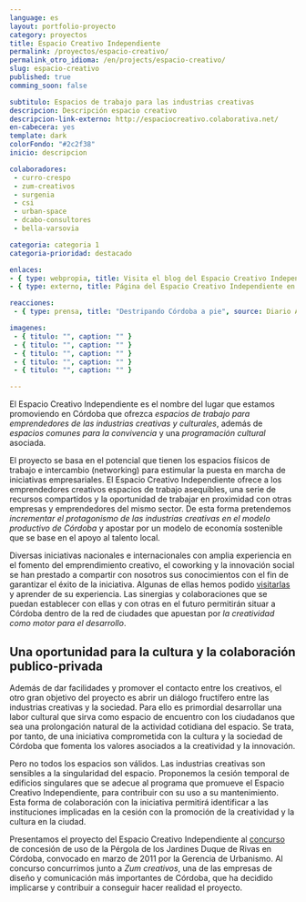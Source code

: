 ```yaml
---
language: es
layout: portfolio-proyecto
category: proyectos
title: Espacio Creativo Independiente
permalink: /proyectos/espacio-creativo/
permalink_otro_idioma: /en/projects/espacio-creativo/
slug: espacio-creativo
published: true
comming_soon: false

subtitulo: Espacios de trabajo para las industrias creativas
descripcion: Descripción espacio creativo
descripcion-link-externo: http://espaciocreativo.colaborativa.net/
en-cabecera: yes
template: dark
colorFondo: "#2c2f38"
inicio: descripcion

colaboradores:
 - curro-crespo
 - zum-creativos
 - surgenia
 - csi
 - urban-space
 - dcabo-consultores
 - bella-varsovia

categoria: categoria 1
categoria-prioridad: destacado

enlaces:
- { type: webpropia, title: Visita el blog del Espacio Creativo Independiente, url: http://wwww.espaciocreativo.colaborativa.eu }
- { type: externo, title: Página del Espacio Creativo Independiente en Facebook, url: http://www.facebook.com/espaciocreativo }

reacciones:
 - { type: prensa, title: "Destripando Córdoba a pie", source: Diario ABC Córdoba, date: May 2012, url: http://www.abc.es/20120503/cordoba/abcp-destripando-cordoba-20120503.html, quote: "“Su obra cuestionó el modelo de urbanismo dominante en la segunda mitad del siglo XX basado en el uso del automóvil y la ciudad segregada”" }

imagenes:
 - { titulo: "", caption: "" }
 - { titulo: "", caption: "" }
 - { titulo: "", caption: "" }
 - { titulo: "", caption: "" }
 - { titulo: "", caption: "" }

---
```


El Espacio Creativo Independiente es el nombre del lugar que estamos promoviendo en Córdoba que ofrezca *espacios de trabajo para emprendedores de las industrias creativas y culturales*, además de *espacios comunes para la convivencia* y una *programación cultural* asociada.

El proyecto se basa en el potencial que tienen los espacios físicos de trabajo e intercambio (networking) para estimular la puesta en marcha de iniciativas empresariales. El Espacio Creativo Independiente ofrece a los emprendedores creativos espacios de trabajo asequibles, una serie de recursos compartidos y la oportunidad de trabajar en proximidad con otras empresas y emprendedores del mismo sector. De esta forma pretendemos *incrementar el protagonismo de las industrias creativas en el modelo productivo de Córdoba* y apostar por un modelo de economía sostenible que se base en el apoyo al talento local.

Diversas iniciativas nacionales e internacionales con amplia experiencia en el fomento del emprendimiento creativo, el coworking y la innovación social se han prestado a compartir con nosotros sus conocimientos con el fin de garantizar el éxito de la iniciativa. Algunas de ellas hemos podido [visitarlas](http://www.colaborativa.eu/blog/colaborativaentoronto.html) y aprender de su experiencia. Las sinergias y colaboraciones que se puedan establecer con ellas y con otras en el futuro permitirán situar a Córdoba dentro de la red de ciudades que apuestan por *la creatividad como motor para el desarrollo*.

## Una oportunidad para la cultura y la colaboración publico-privada

Además de dar facilidades y promover el contacto entre los creativos, el otro gran objetivo del proyecto es abrir un diálogo fructífero entre las industrias creativas y la sociedad. Para ello es primordial desarrollar una labor cultural que sirva como espacio de encuentro con los ciudadanos que sea una prolongación natural de la actividad cotidiana del espacio. Se trata, por tanto, de una iniciativa comprometida con la cultura y la sociedad de Córdoba que fomenta los valores asociados a la creatividad y la innovación.

Pero no todos los espacios son válidos. Las industrias creativas son sensibles a la singularidad del espacio. Proponemos la cesión temporal de edificios singulares que se adecue al programa que promueve el Espacio Creativo Independiente, para contribuir con su uso a su mantenimiento. Esta forma de colaboración con la iniciativa permitirá identificar a las instituciones implicadas en la cesión con la promoción de la creatividad y la cultura en la ciudad.

Presentamos el proyecto del Espacio Creativo Independiente al [concurso](http://www.gmu.ayuncordoba.es/otros-tipos-de-contratos.html) de concesión de uso de la Pérgola de los Jardines Duque de Rivas en Córdoba, convocado en marzo de 2011 por la Gerencia de Urbanismo. Al concurso concurrimos junto a *Zum creativos*, una de las empresas de diseño y comunicación más importantes de Córdoba, que ha decidido implicarse y contribuir a conseguir hacer realidad el proyecto.